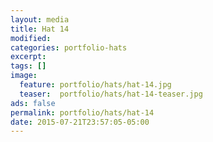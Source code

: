 ```yaml
---
layout: media
title: Hat 14
modified:
categories: portfolio-hats
excerpt:
tags: []
image:
  feature: portfolio/hats/hat-14.jpg
  teaser:  portfolio/hats/hat-14-teaser.jpg
ads: false
permalink: portfolio/hats/hat-14
date: 2015-07-21T23:57:05-05:00
---
```



